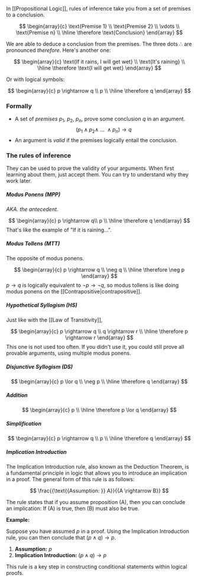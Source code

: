 In [[Propositional Logic]], rules of inference take you from a set of premises to a conclusion.

$$
\begin{array}{c}
\text{Premise 1} \\
\text{Premise 2} \\
\vdots \\
\text{Premise n} \\
\hline
\therefore \text{Conclusion}
\end{array}
$$

We are able to deduce a conclusion from the premises.
The three dots $\therefore$ are pronounced *therefore*.
Here's another one:

$$
\begin{array}{c}
\text{If it rains, I will get wet} \\
\text{It's raining} \\
\hline
\therefore \text{I will get wet}
\end{array}
$$

Or with logical symbols:

$$
\begin{array}{c}
p \rightarrow q \\
p \\
\hline
\therefore q
\end{array}
$$

### Formally
- A set of *premises* $p_1,\ p_2,\ p_n$,  prove some conclusion $q$ in an argument.
  $$
  (p_1 \land p_2 \land\ ...\ \land p_n) \rightarrow q
  $$
- An argument is *valid* if the premises logically entail the conclusion.


### The rules of inference
They can be used to prove the validity of your arguments. 
When first learning about them, just accept them. You can try to understand why they work later.

##### Modus Ponens (MPP)
*AKA. the antecedent*.

$$
\begin{array}{c}
p \rightarrow q\\
p \\
\hline
\therefore q
\end{array}
$$
That's like the example of "If it is raining...".

##### Modus Tollens (MTT)
The opposite of modus ponens. 

$$
\begin{array}{c}
p \rightarrow q \\
\neg q \\
\hline
\therefore \neg p
\end{array}
$$
$p \rightarrow q$ is logically equivalent to $\neg p \rightarrow \neg q$, so modus tollens is like doing modus ponens on the [[Contrapositive|contrapositive]].


##### Hypothetical Syllogism (HS)
Just like with the [[Law of Transitivity]],

$$
\begin{array}{c}
p \rightarrow q \\
q \rightarrow r \\
\hline
\therefore p \rightarrow r
\end{array}
$$
This one is not used too often. If you didn't use it, you could still prove all provable arguments, using multiple modus ponens.

##### Disjunctive Syllogism (DS)
$$
\begin{array}{c}
p \lor q \\
\neg p \\
\hline
\therefore q
\end{array}
$$

##### Addition
$$
\begin{array}{c}
p \\
\hline
\therefore p \lor q
\end{array}
$$

##### Simplification
$$
\begin{array}{c}
p \rightarrow q \\
p \\
\hline
\therefore q
\end{array}
$$

##### Implication Introduction
The Implication Introduction rule, also known as the Deduction Theorem, is a fundamental principle in logic that allows you to introduce an implication in a proof. The general form of this rule is as follows:

$$
\frac{{\text{{Assumption: }} A}}{{A \rightarrow B}}
$$

The rule states that if you assume proposition \(A\), then you can conclude an implication: If \(A\) is true, then \(B\) must also be true.

**Example:**

Suppose you have assumed $p$ in a proof. Using the Implication Introduction rule, you can then conclude that $(p \land q) \rightarrow p$.

1. **Assumption:** $p$
2. **Implication Introduction:** $(p \land q) \rightarrow p$

This rule is a key step in constructing conditional statements within logical proofs.

